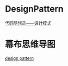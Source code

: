 # DesignPattern
[代码随想录——设计模式](https://github.com/youngyangyang04/kama-DesignPattern)
# 幕布思维导图
[design pattern](https://www.mubu.com/doc/758e6nlIPGP)
